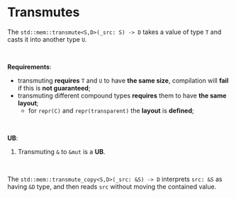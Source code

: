 # Transmutes
The `std::mem::transmute<S,D>(_src: S) -> D` takes a value of type `T` and casts it into another type `U`.<br>

<br>

**Requirements**:
- transmuting **requires** `T` and `U` to have **the same size**, compilation will **fail** if this is **not guaranteed**;
- transmuting different compound types **requires** them to have **the same layout**;
  - for `repr(C)` and `repr(transparent)` the **layout** is **defined**;

<br>

**UB**:
1. Transmuting `&` to `&mut` is a **UB**.

<br>

The `std::mem::transmute_copy<S,D>(_src: &S) -> D` interprets `src: &S` as having `&D` type, and then reads `src` without moving the contained value.<br>